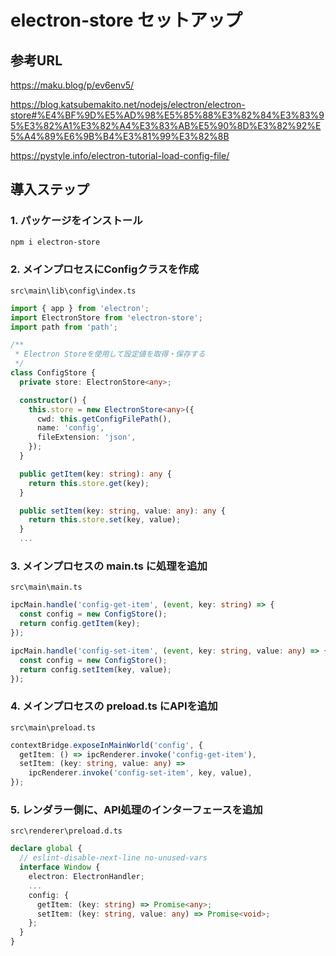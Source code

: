# electron-store セットアップ

## 参考URL

<https://maku.blog/p/ev6env5/>  

<https://blog.katsubemakito.net/nodejs/electron/electron-store#%E4%BF%9D%E5%AD%98%E5%85%88%E3%82%84%E3%83%95%E3%82%A1%E3%82%A4%E3%83%AB%E5%90%8D%E3%82%92%E5%A4%89%E6%9B%B4%E3%81%99%E3%82%8B>  

<https://pystyle.info/electron-tutorial-load-config-file/>  

## 導入ステップ

### 1. パッケージをインストール

```bash
npm i electron-store
```

### 2. メインプロセスにConfigクラスを作成

`src\main\lib\config\index.ts`  

```ts
import { app } from 'electron';
import ElectronStore from 'electron-store';
import path from 'path';

/**
 * Electron Storeを使用して設定値を取得・保存する
 */
class ConfigStore {
  private store: ElectronStore<any>;

  constructor() {
    this.store = new ElectronStore<any>({
      cwd: this.getConfigFilePath(),
      name: 'config',
      fileExtension: 'json',
    });
  }

  public getItem(key: string): any {
    return this.store.get(key);
  }

  public setItem(key: string, value: any): any {
    return this.store.set(key, value);
  }
  ...
```

### 3. メインプロセスの main.ts に処理を追加

`src\main\main.ts`  

```ts
ipcMain.handle('config-get-item', (event, key: string) => {
  const config = new ConfigStore();
  return config.getItem(key);
});

ipcMain.handle('config-set-item', (event, key: string, value: any) => {
  const config = new ConfigStore();
  return config.setItem(key, value);
});
```

### 4. メインプロセスの preload.ts にAPIを追加

`src\main\preload.ts`  

```ts
contextBridge.exposeInMainWorld('config', {
  getItem: () => ipcRenderer.invoke('config-get-item'),
  setItem: (key: string, value: any) =>
    ipcRenderer.invoke('config-set-item', key, value),
});
```

### 5. レンダラー側に、API処理のインターフェースを追加

`src\renderer\preload.d.ts`  

```ts
declare global {
  // eslint-disable-next-line no-unused-vars
  interface Window {
    electron: ElectronHandler;
    ...
    config: {
      getItem: (key: string) => Promise<any>;
      setItem: (key: string, value: any) => Promise<void>;
    };
  }
}
```

